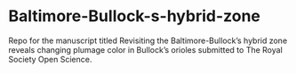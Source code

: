 # Baltimore-Bullock-s-hybrid-zone
Repo for the manuscript titled Revisiting the Baltimore-Bullock’s hybrid zone reveals changing plumage color in Bullock’s orioles submitted to The Royal Society Open Science.
